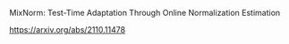 MixNorm: Test-Time Adaptation Through Online Normalization Estimation

https://arxiv.org/abs/2110.11478
